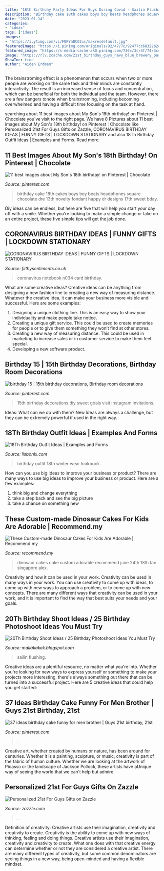 ```yaml
---
title: "18th Birthday Party Ideas For Guys During Covid - Sailin Flushing"
description: "Birthday cake 18th cakes boys boy beats headphones square chocolate dre 13th novelty fondant happy dr designs 17th sweet bday"
date: "2023-01-14"
categories:
- "ideas"
tags: ["ideas"]
images:
- "https://i.ytimg.com/vi/FUPYa8CQ2us/maxresdefault.jpg"
featuredImage: "https://i.pinimg.com/originals/92/47/7c/92477cc68322b2cdaeeba870fef0f685.jpg"
featured_image: "https://s-media-cache-ak0.pinimg.com/736x/3c/4f/74/3c4f749b118aecd1d4f9483cb983abc4.jpg"
image: "https://rlv.zcache.com/21st_birthday_guys_navy_blue_brewery_party_invite-r12cba92d5023424ba36677ef4ff1f6b0_tcv5l_200.jpg"
ShowToc: true
author: "Aiden Erdman"
---
```



The brainstroming effect is a phenomenon that occurs when two or more people are working on the same task and their minds are constantly interactivity. The result is an increased sense of focus and concentration, which can be beneficial for both the individual and the team. However, there are a few dangers tonote when brainstroming, including becoming overwhelmed and having a difficult time focusing on the task at hand.

	

		
searching about 11 best images about My Son&#039;s 18th birthday! on Pinterest | Chocolate you've visit to the right page. We have 8 Pictures about 11 best images about My Son&#039;s 18th birthday! on Pinterest | Chocolate like Personalized 21st For Guys Gifts on Zazzle, CORONAVIRUS BIRTHDAY IDEAS | FUNNY GIFTS | LOCKDOWN STATIONARY and also 18Th Birthday Outfit Ideas | Examples and Forms. Read more:
		
    
## 11 Best Images About My Son&#039;s 18th Birthday! On Pinterest | Chocolate

<img loading=lazy src="https://s-media-cache-ak0.pinimg.com/736x/3c/4f/74/3c4f749b118aecd1d4f9483cb983abc4.jpg" onerror="this.onerror=null;this.src='https://tse4.mm.bing.net/th?id=OIP.IFHYhG8v6a3FqadBIygTcAHaHa&amp;pid=15.1';" alt="11 best images about My Son&#039;s 18th birthday! on Pinterest | Chocolate">

_Source: pinterest.com_

>birthday cake 18th cakes boys boy beats headphones square chocolate dre 13th novelty fondant happy dr designs 17th sweet bday. 

	

Diy ideas can be endless, but here are five that will help you start your day off with a smile. Whether you're looking to make a simple change or take on an entire project, these five simple tips will get the job done.

    
## CORONAVIRUS BIRTHDAY IDEAS | FUNNY GIFTS | LOCKDOWN STATIONARY

<img loading=lazy src="https://sites.create-cdn.net/siteimages/36/8/7/368706/18/2/4/18248299/1378x1500.png?1587645294" onerror="this.onerror=null;this.src='https://tse1.mm.bing.net/th?id=OIP.PZjb28jJsOZSIJD6MvgAiwHaID&amp;pid=15.1';" alt="CORONAVIRUS BIRTHDAY IDEAS | FUNNY GIFTS | LOCKDOWN STATIONARY">

_Source: filthysentiments.co.uk_

>coronavirus notebook n034 card birthday. 

	

What are some creative ideas?
Creative ideas can be anything from designing a new fashion line to creating a new way of measuring distance. Whatever the creative idea, it can make your business more visible and successful. Here are some examples:
1. Designing a unique clothing line. This is an easy way to show your individuality and make people take notice.
2. Creating a unique gift service. This could be used to create memories for people or to give them something they won’t find at other stores.
3. Creating a new way of measuring distance. This could be used in marketing to increase sales or in customer service to make them feel special.
4. Developing a new software product.

    
## Birthday 15 | 15th Birthday Decorations, Birthday Room Decorations

<img loading=lazy src="https://i.pinimg.com/originals/6b/98/a9/6b98a940e1a64fd7f6a824da78eaea74.jpg" onerror="this.onerror=null;this.src='https://tse1.mm.bing.net/th?id=OIP.xIAWs3-ZoHDyZzuqPsXKNwHaJB&amp;pid=15.1';" alt="birthday 15 | 15th birthday decorations, Birthday room decorations">

_Source: pinterest.com_

>15th birthday decorations diy sweet goals visit instagram invitations. 

	

Ideas: What can we do with them?
New Ideas are always a challenge, but they can be extremely powerful if used in the right way.

    
## 18Th Birthday Outfit Ideas | Examples And Forms

<img loading=lazy src="https://i.ytimg.com/vi/FUPYa8CQ2us/maxresdefault.jpg" onerror="this.onerror=null;this.src='https://tse3.mm.bing.net/th?id=OIP.x5-kyQjJkG77COC9hY3-8AHaEK&amp;pid=15.1';" alt="18Th Birthday Outfit Ideas | Examples and Forms">

_Source: lisbonlx.com_

>birthday outfit 18th winter wear lookbook. 

	

How can you use big ideas to improve your business or product?
There are many ways to use big ideas to improve your business or product. Here are a few examples: 
1. think big and change everything
2. take a step back and see the big picture
3. take a chance on something new 

    
## These Custom-made Dinosaur Cakes For Kids Are Adorable | Recommend.my

<img loading=lazy src="https://www.recommend.my/blog/wp-content/uploads/2017/06/ec03f2b7-a346-4553-a52f-79ade3f86f47_pasted20image200-800x800.jpg" onerror="this.onerror=null;this.src='https://tse1.mm.bing.net/th?id=OIP.lH_M-rHW9dMC-P9u2ya2ywHaHa&amp;pid=15.1';" alt="These Custom-made Dinosaur Cakes For Kids Are Adorable | Recommend.my">

_Source: recommend.my_

>dinosaur cakes cake custom adorable recommend june 24th 18th tan singapore alex. 

	

Creativity and how it can be used in your work.
Creativity can be used in many ways in your work. You can use creativity to come up with ideas, to come up with new ways to approach a problem, or to come up with new concepts. There are many different ways that creativity can be used in your work, and it is important to find the way that best suits your needs and your goals.

    
## 20Th Birthday Shoot Ideas / 25 Birthday Photoshoot Ideas You Must Try

<img loading=lazy src="https://i.pinimg.com/originals/92/47/7c/92477cc68322b2cdaeeba870fef0f685.jpg" onerror="this.onerror=null;this.src='https://tse3.mm.bing.net/th?id=OIP.0fefQFwPD0Z5_voMIxlCBwHaFk&amp;pid=15.1';" alt="20Th Birthday Shoot Ideas / 25 Birthday Photoshoot Ideas You Must Try">

_Source: mallakakak.blogspot.com_

>sailin flushing. 

	

Creative ideas are a plentiful resource, no matter what you're into. Whether you're looking for new ways to express yourself or something to make your projects more interesting, there's always something out there that can be turned into a successful project. Here are 5 creative ideas that could help you get started: 

    
## 37 Ideas Birthday Cake Funny For Men Brother | Guys 21st Birthday, 21st

<img loading=lazy src="https://i.pinimg.com/236x/24/10/0d/24100d197a00c0560ad80897d2782ba0.jpg?nii=t" onerror="this.onerror=null;this.src='https://tse3.mm.bing.net/th?id=OIP.CZ_8PTcMIbX50KHQA71W9AAAAA&amp;pid=15.1';" alt="37 ideas birthday cake funny for men brother | Guys 21st birthday, 21st">

_Source: pinterest.com_

>. 

	

Creative art, whether created by humans or nature, has been around for centuries. Whether it is a painting, sculpture, or music, creativity is part of the fabric of human culture. Whether we are looking at the artwork of Picasso or the landscape of Jackson Pollock, these artists have aUnique way of seeing the world that we can't help but admire.

    
## Personalized 21st For Guys Gifts On Zazzle

<img loading=lazy src="https://rlv.zcache.com/21st_birthday_guys_navy_blue_brewery_party_invite-r12cba92d5023424ba36677ef4ff1f6b0_tcv5l_200.jpg" onerror="this.onerror=null;this.src='https://tse3.mm.bing.net/th?id=OIP.Fk6-S5ZWoOwIb7Is-hdLBgAAAA&amp;pid=15.1';" alt="Personalized 21st For Guys Gifts on Zazzle">

_Source: zazzle.com_

>. 

	

Definition of creativity: Creative artists use their imagination, creativity and creativity to create.
Creativity is the ability to come up with new ways of thinking, feeling and doing things. Creative artists use their imagination, creativity and creativity to create. What one does with that creative energy can determine whether or not they are considered a creative artist. There are many different types of creativity, but some common denominators are seeing things in a new way, being open-minded and having a flexible mindset.

